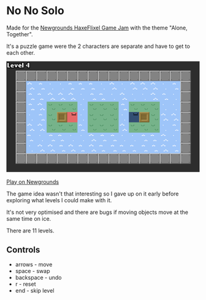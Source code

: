 # No No Solo

Made for the [Newgrounds HaxeFlixel Game Jam](https://www.newgrounds.com/bbs/topic/1450269) with the theme "Alone, Together".

It's a puzzle game were the 2 characters are separate and have to get to each other.

![alt text](/assets/images/gameplay.gif)

[Play on Newgrounds](https://www.newgrounds.com/portal/view/751870)

The game idea wasn't that interesting so I gave up on it early before exploring what levels I could make with it.

It's not very optimised and there are bugs if moving objects move at the same time on ice.

There are 11 levels.

## Controls
* arrows - move
* space - swap
* backspace - undo
* r - reset
* end - skip level
